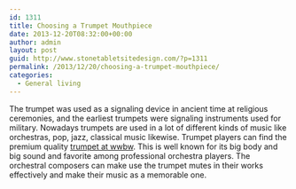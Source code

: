```yaml
---
id: 1311
title: Choosing a Trumpet Mouthpiece
date: 2013-12-20T08:32:00+00:00
author: admin
layout: post
guid: http://www.stonetabletsitedesign.com/?p=1311
permalink: /2013/12/20/choosing-a-trumpet-mouthpiece/
categories:
  - General living
---
```

The trumpet was used as a signaling device in ancient time at religious ceremonies, and the earliest trumpets were signaling instruments used for military. Nowadays trumpets are used in a lot of different kinds of music like orchestras, pop, jazz, classical music likewise. Trumpet players can find the premium quality [trumpet at wwbw](http://www.wwbw.com/Trumpets-Brass-Instruments.wwbw). This is well known for its big body and big sound and favorite among professional orchestra players. The orchestral composers can make use the trumpet mutes in their works effectively and make their music as a memorable one.